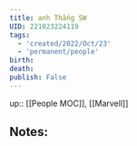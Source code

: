 ```yaml
---
title: anh Thắng SW
UID: 221023224119
tags:
  - 'created/2022/Oct/23'
  - 'permanent/people'
birth:
death:
publish: False
---
```

up:: [[People MOC]], [[Marvell]]

## Notes:

